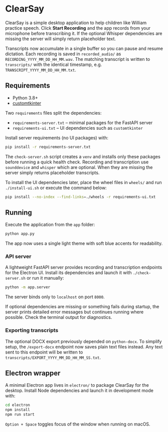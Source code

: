 # ClearSay

ClearSay is a simple desktop application to help children like William practice speech. Click **Start Recording** and the app records from your microphone before transcribing it. If the optional Whisper dependencies are missing the server will simply return placeholder text.

Transcripts now accumulate in a single buffer so you can pause and resume dictation. Each recording is saved in `recorded_audio/` as `RECORDING_YYYY_MM_DD_HH_MM.wav`. The matching transcript is written to `transcripts/` with the identical timestamp, e.g. `TRANSCRIPT_YYYY_MM_DD_HH_MM.txt`.

## Requirements

- Python 3.8+
- [customtkinter](https://github.com/TomSchimansky/CustomTkinter)

Two ``requirements`` files split the dependencies:

* ``requirements-server.txt`` – minimal packages for the FastAPI server
* ``requirements-ui.txt`` – UI dependencies such as ``customtkinter``

Install server requirements (no UI packages) with:

```bash
pip install -r requirements-server.txt
```

The ``check-server.sh`` script creates a ``venv`` and installs only these
packages before running a quick health check. Recording and transcription use
``sounddevice`` and ``whisper`` which are optional. When they are missing the
server simply returns placeholder transcripts.

To install the UI dependencies later, place the wheel files in ``wheels/`` and
run ``./install-ui.sh`` or execute the command below:

```bash
pip install --no-index --find-links=./wheels -r requirements-ui.txt
```

## Running

Execute the application from the `app` folder:

```bash
python app.py
```

The app now uses a single light theme with soft blue accents for readability.

### API server

A lightweight FastAPI server provides recording and transcription endpoints for
the Electron UI. Install its dependencies and launch it with ``./check-server.sh``
or run it manually:

```bash
python -m app.server
```

The server binds only to `localhost` on port `8000`.

If optional dependencies are missing or something fails during startup,
the server prints detailed error messages but continues running where
possible. Check the terminal output for diagnostics.

### Exporting transcripts

The optional DOCX export previously depended on `python-docx`. To simplify
setup, the `/export-docx` endpoint now saves plain text files instead. Any text
sent to this endpoint will be written to `transcripts/EXPORT_YYYY_MM_DD_HH_MM_SS.txt`.

## Electron wrapper

A minimal Electron app lives in `electron/` to package ClearSay for the desktop. Install Node dependencies and launch it in development mode with:

```bash
cd electron
npm install
npm run start
```

`Option + Space` toggles focus of the window when running on macOS.
